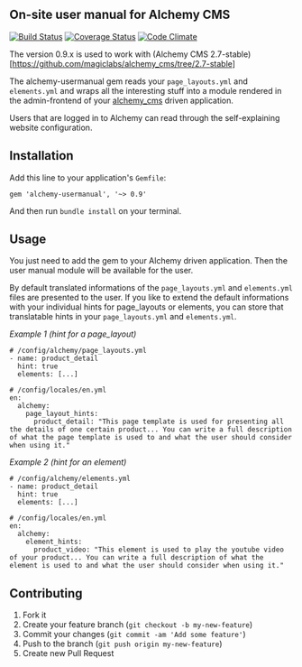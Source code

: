 ## On-site user manual for Alchemy CMS

[![Build Status](https://secure.travis-ci.org/magiclabs/alchemy-usermanual.png)](http://travis-ci.org/magiclabs/alchemy-usermanual) [![Coverage Status](https://coveralls.io/repos/magiclabs/alchemy-usermanual/badge.png)](https://coveralls.io/r/magiclabs/alchemy-usermanual) [![Code Climate](https://codeclimate.com/github/magiclabs/alchemy-usermanual.png)](https://codeclimate.com/github/magiclabs/alchemy-usermanual)

The version 0.9.x is used to work with (Alchemy CMS 2.7-stable)[https://github.com/magiclabs/alchemy_cms/tree/2.7-stable]

The alchemy-usermanual gem reads your `page_layouts.yml` and `elements.yml` and wraps all the interesting stuff into a module rendered in the admin-frontend of your [alchemy_cms](https://github.com/magiclabs/alchemy_cms) driven application.

Users that are logged in to Alchemy can read through the self-explaining website configuration.

## Installation

Add this line to your application's `Gemfile`:

~~~
gem 'alchemy-usermanual', '~> 0.9'
~~~

And then run `bundle install` on your terminal.


## Usage

You just need to add the gem to your Alchemy driven application. Then the user manual module will be available for the user.

By default translated informations of the `page_layouts.yml` and `elements.yml` files are presented to the user.
If you like to extend the default informations with your individual hints for page_layouts or elements, you can store that translatable hints in your `page_layouts.yml` and `elements.yml`.

*Example 1 (hint for a page_layout)*

~~~
# /config/alchemy/page_layouts.yml
- name: product_detail
  hint: true
  elements: [...]

# /config/locales/en.yml
en:
  alchemy:
    page_layout_hints:
      product_detail: "This page template is used for presenting all the details of one certain product... You can write a full description of what the page template is used to and what the user should consider when using it."
~~~

*Example 2 (hint for an element)*

~~~
# /config/alchemy/elements.yml
- name: product_detail
  hint: true
  elements: [...]

# /config/locales/en.yml
en:
  alchemy:
    element_hints:
      product_video: "This element is used to play the youtube video of your product... You can write a full description of what the element is used to and what the user should consider when using it."
~~~

## Contributing

1. Fork it
2. Create your feature branch (`git checkout -b my-new-feature`)
3. Commit your changes (`git commit -am 'Add some feature'`)
4. Push to the branch (`git push origin my-new-feature`)
5. Create new Pull Request
